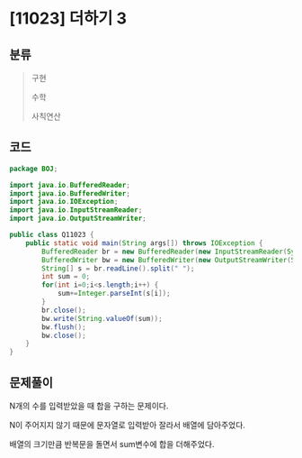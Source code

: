 # [11023] 더하기 3

## 분류
> 구현
>
> 수학
>
> 사칙연산

## 코드
```java
package BOJ;

import java.io.BufferedReader;
import java.io.BufferedWriter;
import java.io.IOException;
import java.io.InputStreamReader;
import java.io.OutputStreamWriter;

public class Q11023 {
	public static void main(String args[]) throws IOException {
		BufferedReader br = new BufferedReader(new InputStreamReader(System.in));
		BufferedWriter bw = new BufferedWriter(new OutputStreamWriter(System.out));
		String[] s = br.readLine().split(" ");
		int sum = 0;
		for(int i=0;i<s.length;i++) {
			sum+=Integer.parseInt(s[i]);
		}
		br.close();
		bw.write(String.valueOf(sum));
		bw.flush();
		bw.close();
	}
}

```

## 문제풀이

N개의 수를 입력받았을 때 합을 구하는 문제이다.

N이 주어지지 않기 때문에 문자열로 입력받아 잘라서 배열에 담아주었다.

배열의 크기만큼 반복문을 돌면서 sum변수에 합을 더해주었다.